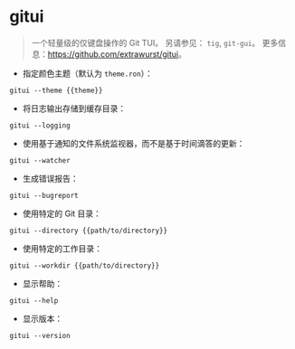 # gitui

> 一个轻量级的仅键盘操作的 Git TUI。
> 另请参见： `tig`, `git-gui`。
> 更多信息：<https://github.com/extrawurst/gitui>。

- 指定颜色主题（默认为 `theme.ron`）：

`gitui --theme {{theme}}`

- 将日志输出存储到缓存目录：

`gitui --logging`

- 使用基于通知的文件系统监视器，而不是基于时间滴答的更新：

`gitui --watcher`

- 生成错误报告：

`gitui --bugreport`

- 使用特定的 Git 目录：

`gitui --directory {{path/to/directory}}`

- 使用特定的工作目录：

`gitui --workdir {{path/to/directory}}`

- 显示帮助：

`gitui --help`

- 显示版本：

`gitui --version`